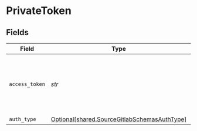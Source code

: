 # PrivateToken


## Fields

| Field                                                                                              | Type                                                                                               | Required                                                                                           | Description                                                                                        |
| -------------------------------------------------------------------------------------------------- | -------------------------------------------------------------------------------------------------- | -------------------------------------------------------------------------------------------------- | -------------------------------------------------------------------------------------------------- |
| `access_token`                                                                                     | *str*                                                                                              | :heavy_check_mark:                                                                                 | Log into your Gitlab account and then generate a personal Access Token.                            |
| `auth_type`                                                                                        | [Optional[shared.SourceGitlabSchemasAuthType]](../../models/shared/sourcegitlabschemasauthtype.md) | :heavy_minus_sign:                                                                                 | N/A                                                                                                |